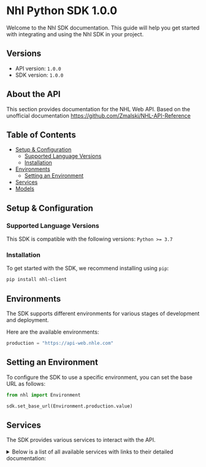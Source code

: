 # Nhl Python SDK 1.0.0

Welcome to the Nhl SDK documentation. This guide will help you get started with integrating and using the Nhl SDK in your project.

## Versions

- API version: `1.0.0`
- SDK version: `1.0.0`

## About the API

This section provides documentation for the NHL Web API. Based on the unofficial documentation https://github.com/Zmalski/NHL-API-Reference

## Table of Contents

- [Setup & Configuration](#setup--configuration)
  - [Supported Language Versions](#supported-language-versions)
  - [Installation](#installation)
- [Environments](#environments)
  - [Setting an Environment](#setting-an-environment)
- [Services](#services)
- [Models](#models)

## Setup & Configuration

### Supported Language Versions

This SDK is compatible with the following versions: `Python >= 3.7`

### Installation

To get started with the SDK, we recommend installing using `pip`:

```bash
pip install nhl-client
```

## Environments

The SDK supports different environments for various stages of development and deployment.

Here are the available environments:

```py
production = "https://api-web.nhle.com"
```

## Setting an Environment

To configure the SDK to use a specific environment, you can set the base URL as follows:

```py
from nhl import Environment

sdk.set_base_url(Environment.production.value)
```

## Services

The SDK provides various services to interact with the API.

<details> 
<summary>Below is a list of all available services with links to their detailed documentation:</summary>

| Name                                                                       |
| :------------------------------------------------------------------------- |
| [PlayerService](documentation/services/PlayerService.md)                   |
| [SkaterStatsService](documentation/services/SkaterStatsService.md)         |
| [GoalieStatsService](documentation/services/GoalieStatsService.md)         |
| [PlayerSpotlightService](documentation/services/PlayerSpotlightService.md) |
| [StandingsService](documentation/services/StandingsService.md)             |
| [ClubStatsService](documentation/services/ClubStatsService.md)             |
| [ScoreboardService](documentation/services/ScoreboardService.md)           |
| [RosterService](documentation/services/RosterService.md)                   |
| [ScheduleService](documentation/services/ScheduleService.md)               |

</details>
<br/>
